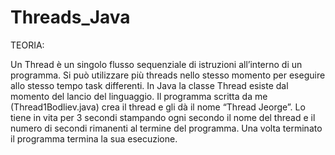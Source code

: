 # Threads_Java

TEORIA:

  Un Thread è un singolo flusso sequenziale di istruzioni all’interno di un programma. Si può utilizzare più threads nello stesso momento per eseguire allo stesso tempo task 
  differenti. In Java la classe Thread esiste dal momento del lancio del linguaggio. Il programma scritta da me (Thread1Bodliev.java) crea il thread e gli dà il nome 
  “Thread Jeorge”. Lo tiene in vita per 3 secondi stampando ogni secondo il nome del thread e il numero di secondi rimanenti al termine del programma. Una volta terminato il 
  programma termina la sua esecuzione.

